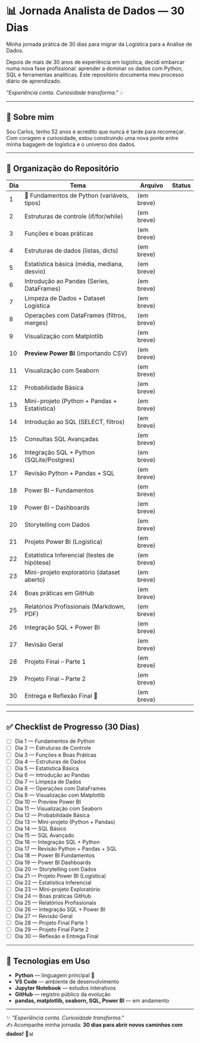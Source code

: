 # 📊 Jornada Analista de Dados — 30 Dias  
Minha jornada prática de 30 dias para migrar da Logística para a Análise de Dados.  

Depois de mais de 30 anos de experiência em logística, decidi embarcar numa nova fase profissional: aprender a dominar os dados com Python, SQL e ferramentas analíticas. Este repositório documenta meu processo diário de aprendizado.  

*"Experiência conta. Curiosidade transforma."* 💡  

---

## 🧭 Sobre mim  
Sou Carlos, tenho 52 anos e acredito que nunca é tarde para recomeçar.  
Com coragem e curiosidade, estou construindo uma nova ponte entre minha bagagem de logística e o universo dos dados.  

---

## 📂 Organização do Repositório  

| Dia | Tema | Arquivo | Status |
|-----|------|---------|--------|
| 1   | 🐍 Fundamentos de Python (variáveis, tipos) | (em breve) |   |
| 2   | Estruturas de controle (if/for/while)   | (em breve) |   |
| 3   | Funções e boas práticas | (em breve) |   |
| 4   | Estruturas de dados (listas, dicts) | (em breve) |   |
| 5   | Estatística básica (média, mediana, desvio) | (em breve) |   |
| 6   | Introdução ao Pandas (Series, DataFrames) | (em breve) |   |
| 7   | Limpeza de Dados + Dataset Logística | (em breve) |   |
| 8   | Operações com DataFrames (filtros, merges) | (em breve) |   |
| 9   | Visualização com Matplotlib | (em breve) |   |
| 10  | **Preview Power BI** (importando CSV) | (em breve) |   |
| 11  | Visualização com Seaborn | (em breve) |   |
| 12  | Probabilidade Básica | (em breve) |   |
| 13  | Mini-projeto (Python + Pandas + Estatística) | (em breve) |   |
| 14  | Introdução ao SQL (SELECT, filtros) | (em breve) |   |
| 15  | Consultas SQL Avançadas | (em breve) |   |
| 16  | Integração SQL + Python (SQLite/Postgres) | (em breve) |   |
| 17  | Revisão Python + Pandas + SQL | (em breve) |   |
| 18  | Power BI – Fundamentos | (em breve) |   |
| 19  | Power BI – Dashboards | (em breve) |   |
| 20  | Storytelling com Dados | (em breve) |   |
| 21  | Projeto Power BI (Logística) | (em breve) |   |
| 22  | Estatística Inferencial (testes de hipótese) | (em breve) |   |
| 23  | Mini-projeto exploratório (dataset aberto) | (em breve) |   |
| 24  | Boas práticas em GitHub | (em breve) |   |
| 25  | Relatórios Profissionais (Markdown, PDF) | (em breve) |   |
| 26  | Integração SQL + Power BI | (em breve) |   |
| 27  | Revisão Geral | (em breve) |   |
| 28  | Projeto Final – Parte 1 | (em breve) |   |
| 29  | Projeto Final – Parte 2 | (em breve) |   |
| 30  | Entrega e Reflexão Final 🎯 | (em breve) |   |

---

## ✅ Checklist de Progresso (30 Dias)  

- [ ] Dia 1 — Fundamentos de Python  
- [ ] Dia 2 — Estruturas de Controle  
- [ ] Dia 3 — Funções e Boas Práticas  
- [ ] Dia 4 — Estruturas de Dados  
- [ ] Dia 5 — Estatística Básica  
- [ ] Dia 6 — Introdução ao Pandas  
- [ ] Dia 7 — Limpeza de Dados  
- [ ] Dia 8 — Operações com DataFrames  
- [ ] Dia 9 — Visualização com Matplotlib  
- [ ] Dia 10 — Preview Power BI  
- [ ] Dia 11 — Visualização com Seaborn  
- [ ] Dia 12 — Probabilidade Básica  
- [ ] Dia 13 — Mini-projeto (Python + Pandas)  
- [ ] Dia 14 — SQL Básico  
- [ ] Dia 15 — SQL Avançado  
- [ ] Dia 16 — Integração SQL + Python  
- [ ] Dia 17 — Revisão Python + Pandas + SQL  
- [ ] Dia 18 — Power BI Fundamentos  
- [ ] Dia 19 — Power BI Dashboards  
- [ ] Dia 20 — Storytelling com Dados  
- [ ] Dia 21 — Projeto Power BI (Logística)  
- [ ] Dia 22 — Estatística Inferencial  
- [ ] Dia 23 — Mini-projeto Exploratório  
- [ ] Dia 24 — Boas práticas GitHub  
- [ ] Dia 25 — Relatórios Profissionais  
- [ ] Dia 26 — Integração SQL + Power BI  
- [ ] Dia 27 — Revisão Geral  
- [ ] Dia 28 — Projeto Final Parte 1  
- [ ] Dia 29 — Projeto Final Parte 2  
- [ ] Dia 30 — Reflexão e Entrega Final  

---

## 🧪 Tecnologias em Uso  
- **Python** — linguagem principal 🐍 
- **VS Code** — ambiente de desenvolvimento  
- **Jupyter Notebook** — estudos interativos  
- **GitHub** — registro público da evolução  
- **pandas, matplotlib, seaborn, SQL, Power BI** — em andamento  

---

✨ *"Experiência conta. Curiosidade transforma."*  
✍️ Acompanhe minha jornada: **30 dias para abrir novos caminhos com dados!** 💪📊  
